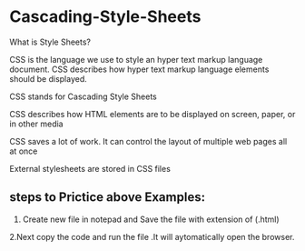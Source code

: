 # Cascading-Style-Sheets

What is Style Sheets?

CSS is the language we use to style an hyper text markup language  document.  CSS describes how hyper text markup language  elements should be displayed.

CSS stands for Cascading Style Sheets

CSS describes how HTML elements are to be displayed on screen, paper, or in other media

CSS saves a lot of work. It can control the layout of multiple web pages all at once

External stylesheets are stored in CSS files

steps to Prictice above Examples:
--------------------------------
1. Create new file in notepad and Save the file with extension of (.html)

2.Next copy the code and run the file .It will aytomatically open the browser.


 

